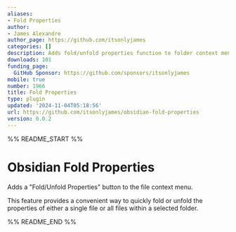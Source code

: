 ```yaml
---
aliases:
- Fold Properties
author:
- James Alexandre
author_page: https://github.com/itsonlyjames
categories: []
description: Adds fold/unfold properties function to folder context menu
downloads: 101
funding_page:
  GitHub Sponsor: https://github.com/sponsors/itsonlyjames
mobile: true
number: 1966
title: Fold Properties
type: plugin
updated: '2024-11-04T05:18:56'
url: https://github.com/itsonlyjames/obsidian-fold-properties
version: 0.0.2
---
```


%% README_START %%

# Obsidian Fold Properties

Adds a "Fold/Unfold Properties" button to the file context menu.

This feature provides a convenient way to quickly fold or unfold the properties of either a single file or all files within a selected folder.


%% README_END %%